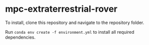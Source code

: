 # mpc-extraterrestrial-rover

To install, clone this repository and navigate to the repository folder.

Run `conda env create -f environment.yml` to install all required dependencies.
